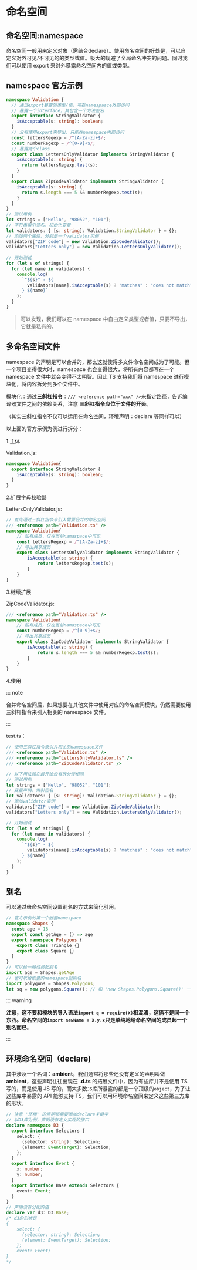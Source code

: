 # 命名空间

## 命名空间:namespace 

命名空间一般用来定义对象（需结合declare）。使用命名空间的好处是，可以自定义对外可见/不可见的的类型或值。极大的规避了全局命名冲突的问题。同时我们可以使用 export 来对外暴露命名空间内的值或类型。

## namespace 官方示例

```ts
namespace Validation {
  // 通过export暴露的类型/值，可在namespaace外部访问
  // 暴露一个interface，其包含一个方法签名
  export interface StringValidator {
    isAcceptable(s: string): boolean;
  }
  // 没有使用export来导出，只能在namespace内部访问
  const lettersRegexp = /^[A-Za-z]+$/;
  const numberRegexp = /^[0-9]+$/;
  // 暴露两个class
  export class LettersOnlyValidator implements StringValidator {
    isAcceptable(s: string) {
      return lettersRegexp.test(s);
    }
  }
  export class ZipCodeValidator implements StringValidator {
    isAcceptable(s: string) {
      return s.length === 5 && numberRegexp.test(s);
    }
  }
}
// 测试用例
let strings = ["Hello", "98052", "101"];
// 字符串索引签名，初始化变量
let validators: { [s: string]: Validation.StringValidator } = {};
// 添加两个属性，分别是一个validator实例
validators["ZIP code"] = new Validation.ZipCodeValidator();
validators["Letters only"] = new Validation.LettersOnlyValidator();
    
// 开始测试
for (let s of strings) {
  for (let name in validators) {
    console.log(
      `"${s}" - ${
        validators[name].isAcceptable(s) ? "matches" : "does not match"
      } ${name}`
    );
  }
}
```

> 可以发现，我们可以在 namespace 中自由定义类型或者值，只要不导出，它就是私有的。

## 多命名空间文件

namespace 的声明是可以合并的，那么这就使得多文件命名空间成为了可能。但一个项目变得很大时，namespace 也会变得很大，将所有内容都写在一个 namespace 文件中就会变得不太明智。因此 TS 支持我们将 namespace 进行模块化，将内容拆分到多个文件中。

模块化：通过**三斜杠指令**：`/// <reference path="xxx" />`来指定路径，告诉编译器文件之间的依赖关系，注意 **三斜杠指令应位于文件的开头**。

（其实三斜杠指令不仅可以运用在命名空间，环境声明：declare 等同样可以）

以上面的官方示例为例进行拆分：

1.主体

Validation.js:

```ts
namespace Validation{
  export interface StringValidator {
    isAcceptable(s: string): boolean;
  }
}
```

2.扩展字母校验器

LettersOnlyValidator.js:

```ts
// 首先通过三斜杠指令来引入需要合并的命名空间
/// <reference path="Validation.ts" />
namespace Validation{
    // 私有成员，仅在当前namaspace中可见
    const lettersRegexp = /^[A-Za-z]+$/;
    // 导出共享成员
	export class LettersOnlyValidator implements StringValidator {
    	isAcceptable(s: string) {
      		return lettersRegexp.test(s);
    	}
  	}
}
```

3.继续扩展

ZipCodeValidator.js:

```ts
/// <reference path="Validation.ts" />
namespace Validation{
    // 私有成员，仅在当前namaspace中可见
    const numberRegexp = /^[0-9]+$/;
    // 导出共享成员
	export class ZipCodeValidator implements StringValidator {
    	isAcceptable(s: string) {
      		return s.length === 5 && numberRegexp.test(s);
    	}
  	}
}
```

4.使用

::: note

合并命名空间后，如果想要在其他文件中使用对应的命名空间模块，仍然需要使用三斜杆指令来引入相关的 namespace 文件。

:::

test.ts：

```ts
// 使用三斜杠指令来引入相关的namespace文件
/// <reference path="Validation.ts" />
/// <reference path="LettersOnlyValidator.ts" />
/// <reference path="ZipCodeValidator.ts" />

// 以下用法和在最开始没有拆分使相同
// 测试用例
let strings = ["Hello", "98052", "101"];
// 变量声明，索引签名
let validators: { [s: string]: Validation.StringValidator } = {};
// 添加validator实例
validators["ZIP code"] = new Validation.ZipCodeValidator();
validators["Letters only"] = new Validation.LettersOnlyValidator();

// 开始测试
for (let s of strings) {
  for (let name in validators) {
    console.log(
      `"${s}" - ${
        validators[name].isAcceptable(s) ? "matches" : "does not match"
      } ${name}`
    );
  }
}
```

## 别名

可以通过给命名空间设置别名的方式来简化引用。

```ts
// 官方示例的第一个嵌套namespace
namespace Shapes {
  const age = 18
  export const getAge = () => age
  export namespace Polygons {
    export class Triangle {}
    export class Square {}
  }
}
// 可以给一般成员起别名
import age = Shapes.getAge
// 也可以给嵌套的namespace起别名
import polygons = Shapes.Polygons;
let sq = new polygons.Square(); // 和 'new Shapes.Polygons.Square()' 一样
```

::: warning

**注意，这不要和模块的导入语法`import q = require(X)`相混淆，这俩不是同一个东西。命名空间的`import newName = X.y.x`只是单纯地给命名空间的成员起一个别名而已**。

:::

## 环境命名空间（declare)

其中涉及一个名词：**ambient**，我们通常将那些还没有定义的声明叫做 **ambient**，这些声明往往出现在 **.d.ts** 的拓展文件中，因为有些库并不是使用 TS 写的，而是使用 JS 写的，而大多数`JS`库所暴露的都是一个顶级的`object`，为了让这些库中暴露的 API 能够支持 TS，我们可以用环境命名空间来定义这些第三方库的形状。

```ts
// 注意 '环境' 的声明都需要添加declare关键字
// 以D3库为例，声明没有定义实现的接口
declare namespace D3 {
  export interface Selectors {
    select: {
      (selector: string): Selection;
      (element: EventTarget): Selection;
    };
  }
  export interface Event {
    x: number;
    y: number;
  }
  export interface Base extends Selectors {
    event: Event;
  }
}
// 声明没有分配的值
declare var d3: D3.Base;
/* d3的形状是
{	
	select: {
      (selector: string): Selection;
      (element: EventTarget): Selection;
    };
    event: Event;
}
*/
```